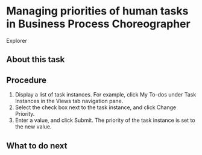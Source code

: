 <!-- image -->

# Managing priorities of human tasks in Business Process Choreographer
Explorer

## About this task

## Procedure

1. Display a list of task instances. For example,
click My To-dos under Task Instances in the Views tab navigation
pane.
2. Select the check box next to the task instance, and click Change
Priority.
3. Enter a value, and click Submit.
The priority of the task instance is set to the new
value.

## What to do next

<!-- image -->
